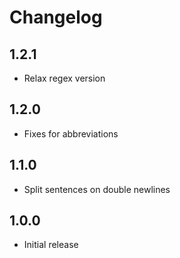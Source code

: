 # Changelog

## 1.2.1

- Relax regex version

## 1.2.0

- Fixes for abbreviations

## 1.1.0

- Split sentences on double newlines

## 1.0.0

- Initial release
